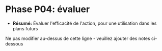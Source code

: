 # Phase P04: évaluer

* **Résumé:** Évaluer l'efficacité de l'action, pour une utilisation dans les plans futurs

Ne pas modifier au-dessus de cette ligne - veuillez ajouter des notes ci-dessous
